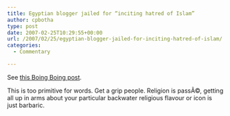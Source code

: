 ```yaml
---
title: Egyptian blogger jailed for “inciting hatred of Islam”
author: cpbotha
type: post
date: 2007-02-25T10:29:55+00:00
url: /2007/02/25/egyptian-blogger-jailed-for-inciting-hatred-of-islam/
categories:
  - Commentary

---
```

See [this Boing Boing post][1].

This is too primitive for words. Get a grip people. Religion is passÃ©, getting all up in arms about your particular backwater religious flavour or icon is just barbaric.

 [1]: http://www.boingboing.net/2007/02/24/egypt_blogger_kareem.html "Boing Boing post Kareem Amer"
